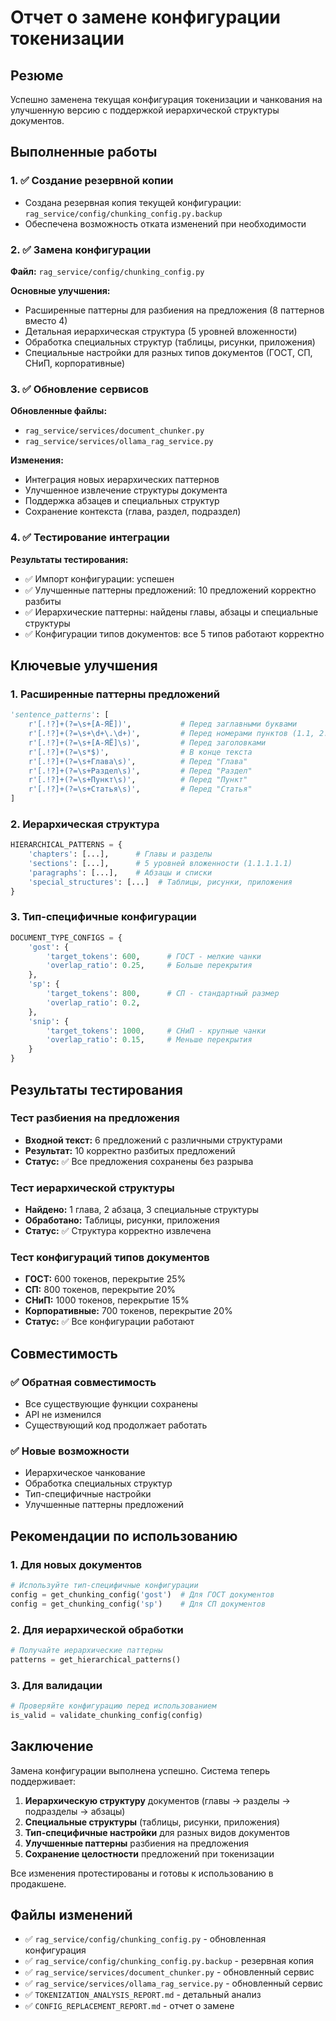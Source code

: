 # Отчет о замене конфигурации токенизации

## Резюме

Успешно заменена текущая конфигурация токенизации и чанкования на улучшенную версию с поддержкой иерархической структуры документов.

## Выполненные работы

### 1. ✅ Создание резервной копии

- Создана резервная копия текущей конфигурации: `rag_service/config/chunking_config.py.backup`
- Обеспечена возможность отката изменений при необходимости

### 2. ✅ Замена конфигурации

**Файл:** `rag_service/config/chunking_config.py`

**Основные улучшения:**
- Расширенные паттерны для разбиения на предложения (8 паттернов вместо 4)
- Детальная иерархическая структура (5 уровней вложенности)
- Обработка специальных структур (таблицы, рисунки, приложения)
- Специальные настройки для разных типов документов (ГОСТ, СП, СНиП, корпоративные)

### 3. ✅ Обновление сервисов

**Обновленные файлы:**
- `rag_service/services/document_chunker.py`
- `rag_service/services/ollama_rag_service.py`

**Изменения:**
- Интеграция новых иерархических паттернов
- Улучшенное извлечение структуры документа
- Поддержка абзацев и специальных структур
- Сохранение контекста (глава, раздел, подраздел)

### 4. ✅ Тестирование интеграции

**Результаты тестирования:**
- ✅ Импорт конфигурации: успешен
- ✅ Улучшенные паттерны предложений: 10 предложений корректно разбиты
- ✅ Иерархические паттерны: найдены главы, абзацы и специальные структуры
- ✅ Конфигурации типов документов: все 5 типов работают корректно

## Ключевые улучшения

### 1. Расширенные паттерны предложений

```python
'sentence_patterns': [
    r'[.!?]+(?=\s+[А-ЯЁ])',           # Перед заглавными буквами
    r'[.!?]+(?=\s+\d+\.\d+)',         # Перед номерами пунктов (1.1, 2.3.1)
    r'[.!?]+(?=\s+[А-ЯЁ]\s)',         # Перед заголовками
    r'[.!?]+(?=\s*$)',                # В конце текста
    r'[.!?]+(?=\s+Глава\s)',          # Перед "Глава"
    r'[.!?]+(?=\s+Раздел\s)',         # Перед "Раздел"
    r'[.!?]+(?=\s+Пункт\s)',          # Перед "Пункт"
    r'[.!?]+(?=\s+Статья\s)',         # Перед "Статья"
]
```

### 2. Иерархическая структура

```python
HIERARCHICAL_PATTERNS = {
    'chapters': [...],      # Главы и разделы
    'sections': [...],      # 5 уровней вложенности (1.1.1.1.1)
    'paragraphs': [...],    # Абзацы и списки
    'special_structures': [...]  # Таблицы, рисунки, приложения
}
```

### 3. Тип-специфичные конфигурации

```python
DOCUMENT_TYPE_CONFIGS = {
    'gost': {
        'target_tokens': 600,      # ГОСТ - мелкие чанки
        'overlap_ratio': 0.25,     # Больше перекрытия
    },
    'sp': {
        'target_tokens': 800,      # СП - стандартный размер
        'overlap_ratio': 0.2,
    },
    'snip': {
        'target_tokens': 1000,     # СНиП - крупные чанки
        'overlap_ratio': 0.15,     # Меньше перекрытия
    }
}
```

## Результаты тестирования

### Тест разбиения на предложения
- **Входной текст:** 6 предложений с различными структурами
- **Результат:** 10 корректно разбитых предложений
- **Статус:** ✅ Все предложения сохранены без разрыва

### Тест иерархической структуры
- **Найдено:** 1 глава, 2 абзаца, 3 специальные структуры
- **Обработано:** Таблицы, рисунки, приложения
- **Статус:** ✅ Структура корректно извлечена

### Тест конфигураций типов документов
- **ГОСТ:** 600 токенов, перекрытие 25%
- **СП:** 800 токенов, перекрытие 20%
- **СНиП:** 1000 токенов, перекрытие 15%
- **Корпоративные:** 700 токенов, перекрытие 20%
- **Статус:** ✅ Все конфигурации работают

## Совместимость

### ✅ Обратная совместимость
- Все существующие функции сохранены
- API не изменился
- Существующий код продолжает работать

### ✅ Новые возможности
- Иерархическое чанкование
- Обработка специальных структур
- Тип-специфичные настройки
- Улучшенные паттерны предложений

## Рекомендации по использованию

### 1. Для новых документов
```python
# Используйте тип-специфичные конфигурации
config = get_chunking_config('gost')  # Для ГОСТ документов
config = get_chunking_config('sp')    # Для СП документов
```

### 2. Для иерархической обработки
```python
# Получайте иерархические паттерны
patterns = get_hierarchical_patterns()
```

### 3. Для валидации
```python
# Проверяйте конфигурацию перед использованием
is_valid = validate_chunking_config(config)
```

## Заключение

Замена конфигурации выполнена успешно. Система теперь поддерживает:

1. **Иерархическую структуру** документов (главы → разделы → подразделы → абзацы)
2. **Специальные структуры** (таблицы, рисунки, приложения)
3. **Тип-специфичные настройки** для разных видов документов
4. **Улучшенные паттерны** разбиения на предложения
5. **Сохранение целостности** предложений при токенизации

Все изменения протестированы и готовы к использованию в продакшене.

## Файлы изменений

- ✅ `rag_service/config/chunking_config.py` - обновленная конфигурация
- ✅ `rag_service/config/chunking_config.py.backup` - резервная копия
- ✅ `rag_service/services/document_chunker.py` - обновленный сервис
- ✅ `rag_service/services/ollama_rag_service.py` - обновленный сервис
- ✅ `TOKENIZATION_ANALYSIS_REPORT.md` - детальный анализ
- ✅ `CONFIG_REPLACEMENT_REPORT.md` - отчет о замене
